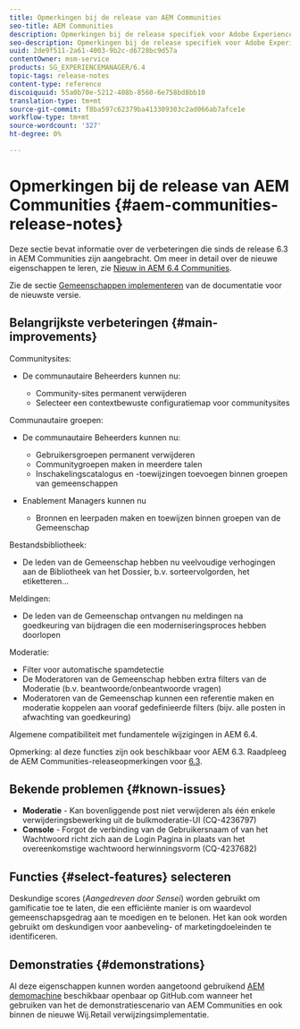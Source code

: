 ```yaml
---
title: Opmerkingen bij de release van AEM Communities
seo-title: AEM Communities
description: Opmerkingen bij de release specifiek voor Adobe Experience Manager 6.4-gemeenschappen.
seo-description: Opmerkingen bij de release specifiek voor Adobe Experience Manager 6.4-gemeenschappen.
uuid: 2de9f511-2a61-4003-9b2c-d6728bc9d57a
contentOwner: msm-service
products: SG_EXPERIENCEMANAGER/6.4
topic-tags: release-notes
content-type: reference
discoiquuid: 55a0b70e-5212-408b-8560-6e758bd8bb10
translation-type: tm+mt
source-git-commit: f8ba597c62379ba413309303c2ad066ab7afce1e
workflow-type: tm+mt
source-wordcount: '327'
ht-degree: 0%

---
```



# Opmerkingen bij de release van AEM Communities {#aem-communities-release-notes}

Deze sectie bevat informatie over de verbeteringen die sinds de release 6.3 in AEM Communities zijn aangebracht. Om meer in detail over de nieuwe eigenschappen te leren, zie [Nieuw in AEM 6.4 Communities](/help/communities/whats-new-aem-communities.md).

Zie de sectie [Gemeenschappen implementeren](/help/communities/deploy-communities.md#latest-releases) van de documentatie voor de nieuwste versie.

## Belangrijkste verbeteringen {#main-improvements}

Communitysites:

* De communautaire Beheerders kunnen nu:

   * Community-sites permanent verwijderen
   * Selecteer een contextbewuste configuratiemap voor communitysites

Communautaire groepen:

* De communautaire Beheerders kunnen nu:

   * Gebruikersgroepen permanent verwijderen
   * Communitygroepen maken in meerdere talen
   * Inschakelingscatalogus en -toewijzingen toevoegen binnen groepen van gemeenschappen

* Enablement Managers kunnen nu

   * Bronnen en leerpaden maken en toewijzen binnen groepen van de Gemeenschap

Bestandsbibliotheek:

* De leden van de Gemeenschap hebben nu veelvoudige verhogingen aan de Bibliotheek van het Dossier, b.v. sorteervolgorden, het etiketteren...

Meldingen:

* De leden van de Gemeenschap ontvangen nu meldingen na goedkeuring van bijdragen die een moderniseringsproces hebben doorlopen

Moderatie:

* Filter voor automatische spamdetectie
* De Moderatoren van de Gemeenschap hebben extra filters van de Moderatie (b.v. beantwoorde/onbeantwoorde vragen)
* Moderatoren van de Gemeenschap kunnen een referentie maken en moderatie koppelen aan vooraf gedefinieerde filters (bijv. alle posten in afwachting van goedkeuring)

Algemene compatibiliteit met fundamentele wijzigingen in AEM 6.4.

Opmerking: al deze functies zijn ook beschikbaar voor AEM 6.3. Raadpleeg de AEM Communities-releaseopmerkingen voor [6.3](https://helpx.adobe.com/experience-manager/6-3/release-notes.html).

## Bekende problemen {#known-issues}

* **Moderatie**  - Kan bovenliggende post niet verwijderen als één enkele verwijderingsbewerking uit de bulkmoderatie-UI (CQ-4236797)
* **Console**  - Forgot de verbinding van de Gebruikersnaam of van het Wachtwoord richt zich aan de Login Pagina in plaats van het overeenkomstige wachtwoord herwinningsvorm (CQ-4237682)

## Functies {#select-features} selecteren

Deskundige scores (*Aangedreven door Sensei*) worden gebruikt om gamificatie toe te laten, die een efficiënte manier is om waardevol gemeenschapsgedrag aan te moedigen en te belonen. Het kan ook worden gebruikt om deskundigen voor aanbeveling- of marketingdoeleinden te identificeren.

## Demonstraties {#demonstrations}

Al deze eigenschappen kunnen worden aangetoond gebruikend [AEM demomachine](https://github.com/Adobe-Marketing-Cloud/aem-demo-machine/wiki) beschikbaar openbaar op GitHub.com wanneer het gebruiken van het de demonstratiescenario van AEM Communities en ook binnen de nieuwe Wij.Retail verwijzingsimplementatie.
